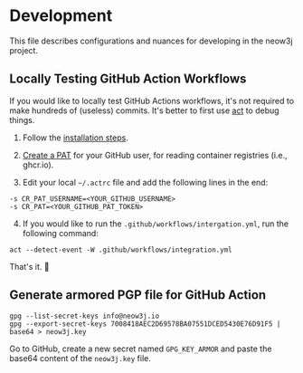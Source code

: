 # Development

This file describes configurations and nuances for developing in the neow3j project.

## Locally Testing GitHub Action Workflows

If you would like to locally test GitHub Actions workflows, it's not required to make
hundreds of (useless) commits. It's better to first use [act](https://github.com/nektos/act) to
debug things.

1. Follow the [installation steps](https://github.com/nektos/act#installation).

2. [Create a PAT](https://docs.github.com/en/github/authenticating-to-github/creating-a-personal-access-token) for your GitHub user, for reading container registries (i.e., ghcr.io).

3. Edit your local `~/.actrc` file and add the following lines in the end:

```
-s CR_PAT_USERNAME=<YOUR_GITHUB_USERNAME>
-s CR_PAT=<YOUR_GITHUB_PAT_TOKEN>
```

4. If you would like to run the `.github/workflows/intergation.yml`, run the following command:

```
act --detect-event -W .github/workflows/integration.yml
```

That's it. :rocket:


## Generate armored PGP file for GitHub Action

```
gpg --list-secret-keys info@neow3j.io
gpg --export-secret-keys 7008418AEC2D69578BA07551DCED5430E76D91F5 | base64 > neow3j.key
```

Go to GitHub, create a new secret named `GPG_KEY_ARMOR` and paste
the base64 content of the `neow3j.key` file.